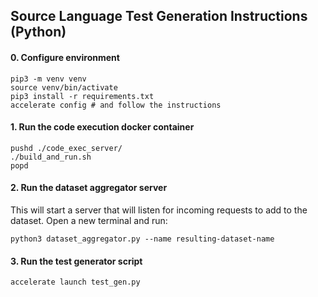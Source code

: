 ## Source Language Test Generation Instructions (Python)

#### 0. Configure environment

```
pip3 -m venv venv
source venv/bin/activate
pip3 install -r requirements.txt
accelerate config # and follow the instructions
```

#### 1. Run the code execution docker container

```
pushd ./code_exec_server/
./build_and_run.sh
popd
```

#### 2. Run the dataset aggregator server

This will start a server that will listen for incoming requests to add to the dataset. Open a new terminal and run:

```
python3 dataset_aggregator.py --name resulting-dataset-name
```

#### 3. Run the test generator script

```
accelerate launch test_gen.py
```
